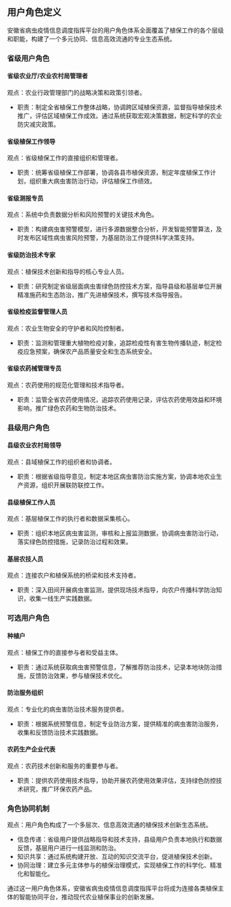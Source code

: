 ## 用户角色定义

安徽省病虫疫情信息调度指挥平台的用户角色体系全面覆盖了植保工作的各个层级和职能，构建了一个多元协同、信息高效流通的专业生态系统。

### 省级用户角色

#### 省级农业厅/农业农村局管理者
观点：农业行政管理部门的战略决策和政策引领者。
- 职责：制定全省植保工作整体战略，协调跨区域植保资源，监督指导植保技术推广，评估区域植保工作成效。通过系统获取宏观决策数据，制定科学的农业防灾减灾政策。

#### 省级植保工作领导
观点：省级植保工作的直接组织和管理者。
- 职责：统筹省级植保工作部署，协调各县市植保资源，制定年度植保工作计划，组织重大病虫害防治行动，评估植保工作绩效。

#### 省级测报专员
观点：系统中负责数据分析和风险预警的关键技术角色。
- 职责：构建病虫害预警模型，进行多源数据整合分析，开发智能预警算法，及时发布区域性病虫害风险预警，为基层防治工作提供科学决策支持。

#### 省级防治技术专家
观点：植保技术创新和指导的核心专业人员。
- 职责：研究制定省级层面病虫害绿色防控技术方案，指导县级和基层单位开展精准施药和生态防治，推广先进植保技术，撰写技术指导报告。

#### 省级检疫监督管理人员
观点：农业生物安全的守护者和风险控制者。
- 职责：监测和管理重大植物检疫对象，追踪检疫性有害生物传播轨迹，制定检疫应急预案，确保农产品质量安全和生态系统安全。

#### 省级农药械管理专员
观点：农药使用的规范化管理和技术指导者。
- 职责：监管全省农药使用情况，追踪农药使用记录，评估农药使用效益和环境影响，推广绿色农药和生物防治技术。

### 县级用户角色

#### 县级农业农村局领导
观点：县域植保工作的组织者和协调者。
- 职责：根据省级指导意见，制定本地区病虫害防治实施方案，协调本地农业生产资源，组织开展联防联控工作。

#### 县级植保工作人员
观点：基层植保工作的执行者和数据采集核心。
- 职责：组织本地区病虫害监测，审核和上报监测数据，协调病虫害防治行动，落实绿色防控措施，记录防治过程和效果。

#### 基层农技人员
观点：连接农户和植保系统的桥梁和技术支持者。
- 职责：深入田间开展病虫害监测，提供现场技术指导，向农户传播科学防治知识，收集一线生产实践数据。

### 可选用户角色

#### 种植户
观点：植保工作的直接参与者和受益主体。
- 职责：通过系统获取病虫害预警信息，了解推荐防治技术，记录本地块防治措施，反馈防治效果，参与植保技术优化。

#### 防治服务组织
观点：专业化的病虫害防治技术服务提供者。
- 职责：根据系统预警信息，制定专业防治方案，提供精准的病虫害防治服务，收集和反馈防治技术实践数据。

#### 农药生产企业代表
观点：农药技术创新和服务的重要参与者。
- 职责：提供农药使用技术指导，协助开展农药使用效果评估，支持绿色防控技术研究，推广环保农药产品。

### 角色协同机制

观点：用户角色构成了一个多层次、信息高效流通的植保技术创新生态系统。

- 信息传递：省级用户提供战略指导和技术支持，县级用户负责本地执行和数据反馈，基层用户进行一线监测和防治。
- 知识共享：通过系统构建开放、互动的知识交流平台，促进植保技术创新。
- 协同治理：建立多元主体参与的植保治理模式，实现植保工作的科学化、精准化和智能化。

通过这一用户角色体系，安徽省病虫疫情信息调度指挥平台将成为连接各类植保主体的智能协同平台，推动现代农业植保事业的创新发展。
